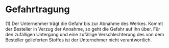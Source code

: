 # Gefahrtragung

(1) Der Unternehmer trägt die Gefahr bis zur Abnahme des Werkes. Kommt der Besteller in Verzug der Annahme, so geht die Gefahr auf ihn über. Für den zufälligen Untergang und eine zufällige Verschlechterung des von dem Besteller gelieferten Stoffes ist der Unternehmer nicht verantwortlich.